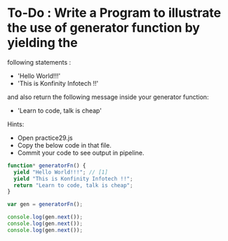 # To-Do : Write a Program to illustrate the use of generator function by yielding the 
following statements :

- 'Hello World!!!'
- 'This is Konfinity Infotech !!'

and also return the following message inside your generator function:

- 'Learn to code, talk is cheap'

Hints:

- Open practice29.js
- Copy the below code in that file.
- Commit your code to see output in pipeline.

```js
function* generatorFn() {
  yield "Hello World!!!"; // [1]
  yield "This is Konfinity Infotech !!";
  return "Learn to code, talk is cheap";
}

var gen = generatorFn();

console.log(gen.next());
console.log(gen.next());
console.log(gen.next());
```
